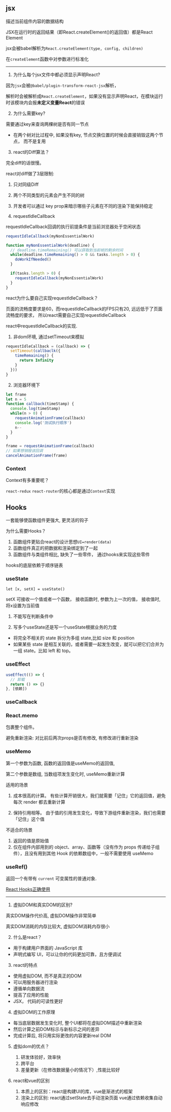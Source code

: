## jsx

描述当前组件内容的数据结构

JSX在运行时的返回结果（即React.createElement()的返回值）都是React Element

jsx会被babel解析为`React.createElement(type, config, children)`

在`createElement`函数中对参数进行标准化

---
1. 为什么每个jsx文件中都必须显示声明React?

因为`jsx`会被`@babel/plugin-transform-react-jsx`解析，

解析时会被解析成`React.createElement`，如果没有显示声明React，在模块运行时该模块内会报**未定义变量React**的错误

2. 为什么需要key?

需要通过key来查询两棵树是否有同一节点

+ 在两个树对比过程中, 如果没有key, 节点交换位置的时候会直接销毁这两个节点， 而不是复用

3. react的Diff算法？

完全diff的话很慢。

react对diff做了3层限制:

  1. 只对同级Diff
  2. 两个不同类型的元素会产生不同的树
  3. 开发者可以通过 key prop来暗示哪些子元素在不同的渲染下能保持稳定


4. requestIdleCallback

requestIdleCallback回调的执行前提条件是当前浏览器处于空闲状态

```javascript
requestIdleCallback(myNonEssentialWork)

function myNonEssentialWork(deadline) {
  // deadline.timeRemaining() 可以获取到当前帧的剩余时间
  while(deadline.timeRemaining() > 0 && tasks.length > 0) {
    doWorkIfNeeded()
  }

  if(tasks.length > 0) {
    requestIdleCallback(myNonEssentialWork)
  }
}
```

react为什么要自己实现requestIdleCallback？

页面的流畅度要求是60，而requestIdleCallback的FPS只有20, 远远低于了页面流畅度的要求， 所以react需要自己实现requestIdleCallback

react中requestIdleCallback的实现.

1. 非dom环境, 通过setTimeout来模拟

```javascript
requestIdleCallback = (callback) => {
  setTimeout(callbaclk({
    timeRemaining() {
      return Infinity
    }
  }))
}
```

2. 浏览器环境下

```javascript
let frame
let n = 5
function callback(timeStamp) {
  console.log(timeStamp)
  while(n > 0) {
    requestAnimationFrame(callback)
    console.log('测试执行顺序')
    n--
  }
}

frame = requestAnimationFrame(callback)
// 如果想销毁该回调
cancelAnimationFrame(frame)
```

### Context

Context有多重要呢？

`react-redux`  `react-router`的核心都是通过`Context`实现

## Hooks

一套能够使函数组件更强大, 更灵活的钩子

为什么需要Hooks？

1. 函数组件更贴合react的设计思想`UI=render(data)`
2. 函数组件真正的把数据和渲染绑定到了一起
3. 函数组件与类组件相比, 缺失了一些零件， 通过hooks来实现这些零件



hooks的底层依赖于顺序链表

### useState

`let [x, setX] = useState()`

setX 可接收一个值或者一个函数， 接收函数时, 参数为上一次的值， 接收值时, 将x设置为当前值

1. 不能写在判断条件中

2. 写多个useState还是写一个useState根据业务的力度

  + 将完全不相关的 state 拆分为多组 state,比如 size 和 position
  + 如果某些 state 是相互关联的，或者需要一起发生改变，就可以把它们合并为一组 state。比如 left 和 top。

### useEffect

```javascript
useEffect(() => {
  // 卸载
  return () => {}
}, [依赖])
```

### useCallback


### React.memo

包裹整个组件。 

避免重新渲染: 对比前后两次props是否有修改, 有修改进行重新渲染

### useMemo

第一个参数为函数, 函数的返回值是useMemo的返回值,

第二个参数是数组, 当数组项发生变化时, useMemo重新计算

适用的场景

1. 成本很高的计算。 有些计算开销很大，我们就需要「记住」它的返回值，避免每次 render 都去重新计算

2. 保持引用相等。 由于值的引用发生变化，导致下游组件重新渲染，我们也需要「记住」这个值

不适合的场景

1. 返回的值是原始值
2. 仅在组件内部用到的 object、array、函数等（没有作为 props 传递给子组件），且没有用到其他 Hook 的依赖数组中，一般不需要使用 useMemo

### useRef()

返回一个有带有 `current` 可变属性的普通对象.


[React Hooks正确使用](https://zhuanlan.zhihu.com/p/85969406)

---

1. 虚拟DOM和真实DOM的区别?

真实DOM操作代价高,  虚拟DOM操作非常简单

真实DOM消耗的内存比较大, 虚拟DOM消耗内存很小

2. 什么是react？

+ 用于构建用户界面的 JavaScript 库
+ 声明式编写 UI，可以让你的代码更加可靠，且方便调试

3. react的特点

+ 使用虚拟DOM, 而不是真正的DOM
+ 可以用服务器进行渲染
+ 遵循单向数据流
+ 提高了应用的性能
+ JSX， 代码的可读性更好

4. 虚拟DOM的工作原理

+ 每当底层数据发生变化时, 整个UI都将在虚拟DOM描述中重新渲染
+ 然后计算之前DOM标示与新标示之间的差异
+ 完成计算后, 将只用实际更改的内容更新real DOM

5. 虚拟dom的优点？
   1. 研发体验好，效率快
   2. 跨平台
   3. 差量更新（在修改数据量小的情况下）,性能比较好

6. react和vue的区别

   1. 本质上的区别：react是构建UI的库，vue是渐进式的框架
   2. 渲染上的区别: react通过setState去手动渲染页面 vue通过依赖收集自动响应修改

   